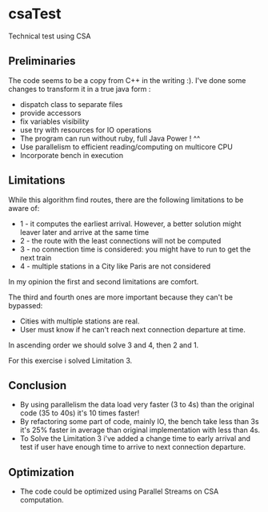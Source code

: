 # csaTest
Technical test using CSA

## Preliminaries

The code seems to be a copy from C++ in the writing :).
I've done some changes to transform it in a true java form :

- dispatch class to separate files
- provide accessors
- fix variables visibility
- use try with resources for IO operations
- The program can run without ruby, full Java Power ! ^^
- Use parallelism to efficient reading/computing on multicore CPU
- Incorporate bench in execution

## Limitations

While this algorithm find routes, there are the following limitations to be aware of:

- 1 - it computes the earliest arrival. However, a better solution might leaver later and arrive at the same time
- 2 - the route with the least connections will not be computed
- 3 - no connection time is considered: you might have to run to get the next train
- 4 - multiple stations in a City like Paris are not considered

In my opinion the first and second limitations are comfort.

The third and fourth ones are more important because they can't be bypassed:
- Cities with multiple stations are real.
- User must know if he can't reach next connection departure at time.

In ascending order we should solve 3 and 4, then 2 and 1.

For this exercise i solved Limitation 3.

## Conclusion
- By using parallelism the data load very faster (3 to 4s) than the original
code (35 to 40s) it's 10 times faster!
- By refactoring some part of code, mainly IO, the bench take less than 3s
it's 25% faster in average than original implementation with less than 4s.
- To Solve the Limitation 3 i've added a change time to early arrival 
and test if user have enough time to arrive to next connection departure.

## Optimization
- The code could be optimized using Parallel Streams on CSA computation.